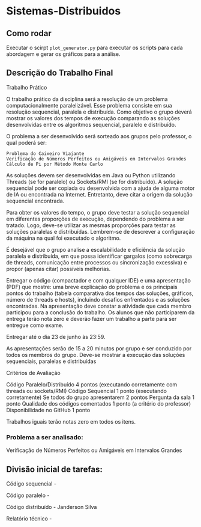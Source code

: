 
# Sistemas-Distribuidos

## Como rodar

Executar o scirpt `plot_generator.py` para executar os scripts para cada abordagem e gerar os gráficos para a análise.


## Descrição do Trabalho Final

Trabalho Prático

O trabalho prático da disciplina será a resolução de um problema computacionalmente paralelizável. Esse problema consiste em sua resolução sequencial, paralela e distribuída. Como objetivo o grupo deverá mostrar os valores dos tempos de execução comparando as soluções desenvolvidas entre os algoritmos sequencial, paralelo e distribuído.

O problema a ser desenvolvido será sorteado aos grupos pelo professor, o qual poderá ser:

    Problema do Caixeiro Viajante
    Verificação de Números Perfeitos ou Amigáveis em Intervalos Grandes
    Cálculo de Pi por Método Monte Carlo

As soluções devem ser desenvolvidas em Java ou Python utilizando Threads (se for paralelo) ou Sockets/RMI (se for distribuído). A solução sequencial pode ser copiada ou desenvolvida com a ajuda de alguma motor de IA ou encontrada na Internet. Entretanto, deve citar a origem da solução sequencial encontrada.

Para obter os valores do tempo, o grupo deve testar a solução sequencial em diferentes proporções de execução, dependendo do problema a ser tratado. Logo, deve-se utilizar as mesmas proporções para testar as soluções paralelas e distribuídas. Lembrem-se de descrever a configuração da máquina na qual foi executado o algoritmo.

É desejável que o grupo analise a escalabilidade e eficiência da solução paralela e distribuída, em que possa identificar gargalos (como sobrecarga de threads, comunicação entre processos ou sincronização excessiva) e propor (apenas citar) possíveis melhorias. 

Entregar o código (compactador e com qualquer IDE) e uma apresentação (PDF) que mostre: uma breve explicação do problema e os principais pontos do trabalho (tabela comparativa dos tempos das soluções, gráficos, número de threads e hosts), incluindo desafios enfrentados e as soluções encontradas. Na apresentação deve constar a atividade que cada membro participou para a conclusão do trabalho. Os alunos que não participarem da entrega terão nota zero e deverão fazer um trabalho a parte para ser entregue como exame.

Entregar até o dia 23 de junho às 23:59.

As apresentações serão de 15 a 20 minutos por grupo e ser conduzido por todos os membros do grupo. Deve-se mostrar a execução das soluções sequenciais, paralelas e distribuídas

Critérios de Avaliação

Código Paralelo/Distribuído 4 pontos (executando corretamente com threads ou sockets/RMI)
Código Sequencial 1 ponto (executando corretamente)
Se todos do grupo apresentarem 2 pontos
Pergunta da sala 1 ponto
Qualidade dos códigos comentados 1 ponto (a critério do professor)
Disponibilidade no GitHub 1 ponto

Trabalhos iguais terão notas zero em todos os itens.

### Problema a ser analisado:
Verificação de Números Perfeitos ou Amigáveis em Intervalos Grandes


## Divisão inicial de tarefas:
Código sequencial - 

Código paralelo - 

Código distribuído - Janderson Silva

Relatório técnico - 
